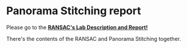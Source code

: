 # Panorama Stitching report

Please go to the [**RANSAC's Lab Description and Report!**](https://github.com/jagaldol/computer-vision/tree/main/4.%20RANSAC/Lab%20Description%20and%20Report)

There's the contents of the RANSAC and Panorama Stitching together.